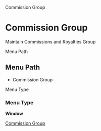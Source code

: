 
Commission Group
# Commission Group


Maintain Commissions and Royalties Group

Menu Path
## Menu Path



- Commission Group

Menu Type
### Menu Type

**Window**


[Commission Group](../../functional-guide/window/window-commission-group.md)